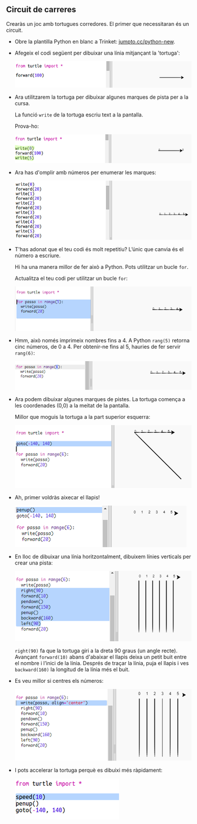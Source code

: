 ## Circuit de carreres

Crearàs un joc amb tortugues corredores. El primer que necessitaran és un circuit.

+ Obre la plantilla Python en blanc a Trinket: <a href="http://jumpto.cc/python-new" target="_blank">jumpto.cc/python-new</a>.

+ Afegeix el codi següent per dibuixar una línia mitjançant la 'tortuga':
    
    ![captura de pantalla](images/race-forward.png)

+ Ara utilitzarem la tortuga per dibuixar algunes marques de pista per a la cursa.
    
    La funció `write` de la tortuga escriu text a la pantalla.
    
    Prova-ho:
    
    ![captura de pantalla](images/race-markings1.png)

+ Ara has d'omplir amb números per enumerar les marques:
    
    ![captura de pantalla](images/race-markings2.png)

+ T'has adonat que el teu codi és molt repetitiu? L’únic que canvia és el número a escriure.
    
    Hi ha una manera millor de fer això a Python. Pots utilitzar un bucle `for`.
    
    Actualitza el teu codi per utilitzar un bucle `for`:
    
    ![captura de pantalla](images/race-for.png)

+ Hmm, això només imprimeix nombres fins a 4. A Python `rang(5)` retorna cinc números, de 0 a 4. Per obtenir-ne fins al 5, hauries de fer servir ` rang(6) `:
    
    ![captura de pantalla](images/race-range.png)

+ Ara podem dibuixar algunes marques de pistes. La tortuga comença a les coordenades (0,0) a la meitat de la pantalla.
    
    Millor que moguis la tortuga a la part superior esquerra:
    
    ![captura de pantalla](images/race-goto.png)

+ Ah, primer voldràs aixecar el llapis!
    
    ![captura de pantalla](images/race-penup.png)

+ En lloc de dibuixar una línia horitzontalment, dibuixem línies verticals per crear una pista:
    
    ![captura de pantalla](images/race-lines.png)
    
    `right(90)` fa que la tortuga giri a la dreta 90 graus (un angle recte). Avançant `forward(10)` abans d'abaixar el llapis deixa un petit buit entre el nombre i l’inici de la línia. Després de traçar la línia, puja el llapis i ves `backward(160)` la longitud de la línia més el buit.

+ Es veu millor si centres els números:
    
    ![captura de pantalla](images/race-center.png)

+ I pots accelerar la tortuga perquè es dibuixi més ràpidament:
    
    ![captura de pantalla](images/race-speed.png)